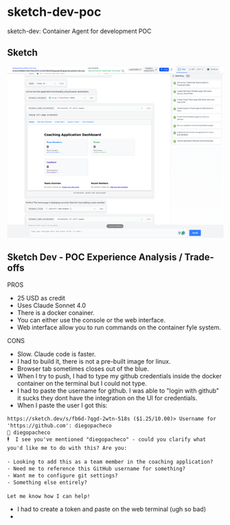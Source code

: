 # sketch-dev-poc

sketch-dev: Container Agent for development POC

## Sketch 

<img src="results/sketch-in-action.png" width="600" height="400" />

## Sketch Dev - POC Experience Analysis / Trade-offs

PROS
 * 25 USD as credit
 * Uses Claude Sonnet 4.0
 * There is a docker conainer. 
 * You can either use the console or the web interface.
 * Web interface allow you to run commands on the container fyle system.

CONS
 - Slow. Claude code is faster.
 - I had to build it, there is not a pre-built image for linux. 
 - Browser tab sometimes closes out of the blue.
 - When I try to push, I had to type my github credentials inside the docker container on the terminal but I could not type.
 - I had to paste the username for github. I was able to "login with github" it sucks they dont have the integration on the UI for credentials.
 - When I paste the user I got this:
 ```
 https://sketch.dev/s/fb6d-7qgd-2wtn-518s ($1.25/10.00)> Username for 'https://github.com': diegopacheco
🦸 diegopacheco
🕴️  I see you've mentioned "diegopacheco" - could you clarify what you'd like me to do with this? Are you:

- Looking to add this as a team member in the coaching application?
- Need me to reference this GitHub username for something?
- Want me to configure git settings?
- Something else entirely?

Let me know how I can help!
```
 - I had to create a token and paste on the web terminal (ugh so bad)
 - 